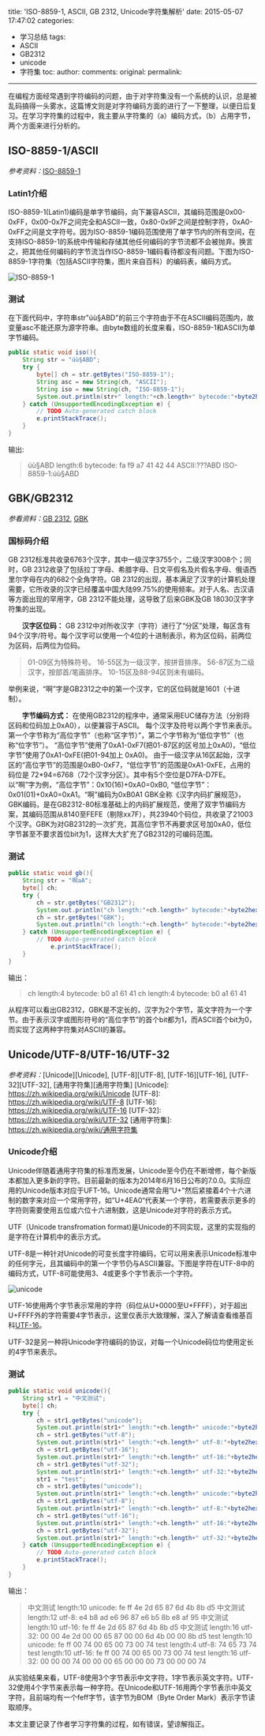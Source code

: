 title: 'ISO-8859-1, ASCII, GB 2312, Unicode字符集解析'
date: 2015-05-07 17:47:02
categories:
- 学习总结
tags: 
- ASCII 
- GB2312
- unicode
- 字符集
toc:
author:
comments:
original:
permalink: 
---

在编程方面经常遇到字符编码的问题，由于对字符集没有一个系统的认识，总是被乱码搞得一头雾水，这篇博文则是对字符编码方面的进行了一下整理，以便日后复习。在学习字符集的过程中，我主要从字符集的（a）编码方式，（b）占用字节，两个方面来进行分析的。

<!-- more -->

## ISO-8859-1/ASCII

*参考资料：*[ISO-8859-1](http://baike.baidu.com/link?url=gmGjn47Eajv-Mfqfx9fO-t_0tVXClD_MDB5jWPsVlze9GcC7eyqU2I_ggpmA1TzPCNWTbnbnDPYsAGBQiRPi4a "ISO-8859-1")

### Latin1介绍
ISO-8859-1(Latin1)编码是单字节编码，向下兼容ASCII，其编码范围是0x00-0xFF，0x00-0x7F之间完全和ASCII一致，0x80-0x9F之间是控制字符，0xA0-0xFF之间是文字符号。因为ISO-8859-1编码范围使用了单字节内的所有空间，在支持ISO-8859-1的系统中传输和存储其他任何编码的字节流都不会被抛弃。换言之，把其他任何编码的字节流当作ISO-8859-1编码看待都没有问题。下图为ISO-8859-1字符集（包括ASCII字符集，图片来自百科）的编码表，编码方式。

![ISO-8859-1](../img/charset/latin.png)

### 测试
在下面代码中，字符串str"úù§ABD"的前三个字符由于不在ASCII编码范围内，故变量asc不能还原为源字符串。由byte数组的长度来看，ISO-8859-1和ASCII为单字节编码。

``` java
public static void iso(){
    String str = "úù§ABD";
    try {
        byte[] ch = str.getBytes("ISO-8859-1");
        String asc = new String(ch, "ASCII");
        String iso = new String(ch, "ISO-8859-1");
        System.out.println(str+" length:"+ch.length+" bytecode:"+byte2hex(ch)+"\nASCII:"+asc +"\nISO-8859-1:"+iso);
    } catch (UnsupportedEncodingException e) {
        // TODO Auto-generated catch block
        e.printStackTrace();
    }
}
```

输出:

> úù§ABD length:6 bytecode: fa f9 a7 41 42 44
> ASCII:???ABD
> ISO-8859-1:úù§ABD   

## GBK/GB2312

*参看资料：*[GB 2312](http://baike.baidu.com/link?url=90R7ukFXUfONX9n6EccJc-gNcAipa6-euVrxRuJunI7u0yYjpZEYzQiZIvT9CeDVl4lF--_cdFOKpCI5UqS3BVr_VQGuP0cNL7G0zfdQoY_jcw3EHSztVXUIylXYR2sKfgGDqVhT1k46rI5npH5pdK "GB 2312"), [GBK](http://baike.baidu.com/link?url=iLbHllL0UclVzTRXyV5SB2kxvqxzK-dMeKBlSG8XFdOeqvu0CfxXBphPzhhBZksTHU2jKPcGnqg_Spi-TQHlVyEKSRiY0AHYDataqFcbRTq "GBK")

### 国标码介绍
GB 2312标准共收录6763个汉字，其中一级汉字3755个，二级汉字3008个；同时，GB 2312收录了包括拉丁字母、希腊字母、日文平假名及片假名字母、俄语西里尔字母在内的682个全角字符。GB 2312的出现，基本满足了汉字的计算机处理需要，它所收录的汉字已经覆盖中国大陆99.75%的使用频率。对于人名、古汉语等方面出现的罕用字，GB 2312不能处理，这导致了后来GBK及GB 18030汉字字符集的出现。

　　**汉字区位码：**
GB 2312中对所收汉字（字符）进行了“分区”处理，每区含有94个汉字/符号。每个汉字可以使用一个4位的十进制表示，称为区位码，前两位为区码，后两位为位码。
> 01-09区为特殊符号。
> 16-55区为一级汉字，按拼音排序。
> 56-87区为二级汉字，按部首/笔画排序。
> 10-15区及88-94区则未有编码。

举例来说，“啊”字是GB2312之中的第一个汉字，它的区位码就是1601（十进制）。

　　**字节编码方式：**
在使用GB2312的程序中，通常采用EUC储存方法（分别将区码和位码加上0xA0），以便兼容于ASCII。
每个汉字及符号以两个字节来表示。第一个字节称为“高位字节”（也称“区字节）”，第二个字节称为“低位字节”（也称“位字节”）。
“高位字节”使用了0xA1-0xF7(把01-87区的区号加上0xA0)，“低位字节”使用了0xA1-0xFE(把01-94加上 0xA0)。 由于一级汉字从16区起始，汉字区的“高位字节”的范围是0xB0-0xF7，“低位字节”的范围是0xA1-0xFE，占用的码位是 72*94=6768（72个汉字分区）。其中有5个空位是D7FA-D7FE。
以“啊”字为例，“高位字节”：0x10(16)+0xA0=0xB0, “低位字节”：0x01(01)+0xA0=0xA1。“啊”编码为0xB0A1
GBK全称《汉字内码扩展规范》，GBK编码，是在GB2312-80标准基础上的内码扩展规范，使用了双字节编码方案，其编码范围从8140至FEFE（剔除xx7F），共23940个码位，共收录了21003个汉字。GBK为对GB2312的一次扩充，其高位字节不再要求区号加0xA0，低位字节甚至不要求首位bit为1，这样大大扩充了GB2312的可编码范围。

### 测试

```java
public static void gb(){
    String str = "啊aA";
    byte[] ch;
    try {
        ch = str.getBytes("GB2312");
        System.out.println("ch length:"+ch.length+" bytecode:"+byte2hex(ch));
        ch = str.getBytes("GBK");
        System.out.println("ch length:"+ch.length+" bytecode:"+byte2hex(ch));
    } catch (UnsupportedEncodingException e) {
        // TODO Auto-generated catch block
            e.printStackTrace();
    }
}
```

输出：
> ch length:4 bytecode: b0 a1 61 41
> ch length:4 bytecode: b0 a1 61 41

从程序可以看出GB2312，GBK是不定长的，汉字为2个字节，英文字符为一个字节。由于表示汉字或图形符号的“高位字节”的首个bit都为1，而ASCII首个bit为0，而实现了这两种字符集对ASCII的兼容。

## Unicode/UTF-8/UTF-16/UTF-32
*参考资料：*[Unicode][Unicode], [UTF-8][UTF-8], [UTF-16][UTF-16], [UTF-32][UTF-32], [通用字符集][通用字符集]
[Unicode]: https://zh.wikipedia.org/wiki/Unicode
[UTF-8]: https://zh.wikipedia.org/wiki/UTF-8
[UTF-16]: https://zh.wikipedia.org/wiki/UTF-16
[UTF-32]: https://zh.wikipedia.org/wiki/UTF-32
[通用字符集]: https://zh.wikipedia.org/wiki/通用字符集

### Unicode介绍
Unicode伴随着通用字符集的标准而发展，Unicode至今仍在不断增修，每个新版本都加入更多新的字符。目前最新的版本为2014年6月16日公布的7.0.0。实际应用的Unicode版本对应于UFT-16。Unicode通常会用“U+”然后紧接着4个十六进制的数字来对应一个常用字符，如”U+4EA0“代表某一个字符，若需要表示更多的字符则需要使用五位或六位十六进制数，这是Unicode对字符的表示方式。

UTF（Unicode transfromation format)是Unicode的不同实现，这里的实现指的是字符在计算机中的表示方式。

UTF-8是一种针对Unicode的可变长度字符编码，它可以用来表示Unicode标准中的任何字元，且其编码中的第一个字节仍与ASCII兼容。下图是字符在UTF-8中的编码方式，UTF-8可能使用3、4或更多个字节表示一个字符。

![unicode](../img/charset/utf.png)

UTF-16使用两个字节表示常用的字符（码位从U+0000至U+FFFF），对于超出U+FFFF外的字符需要4字节表示，这里仅表示大致理解，深入了解请查看维基百科[UTF-16](https://zh.wikipedia.org/wiki/UTF-16)。

UTF-32是另一种将Unicode字符编码的协议，对每一个Unicode码位均使用定长的4字节来表示。

### 测试
```java
public static void unicode(){
    String str1 = "中文测试";
    byte[] ch;
    try {
        ch = str1.getBytes("unicode");
        System.out.println(str1+" length:"+ch.length+" unicode:"+byte2hex(ch));
        ch = str1.getBytes("utf-8");
        System.out.println(str1+" length:"+ch.length+" utf-8:"+byte2hex(ch));
        ch = str1.getBytes("utf-16");
        System.out.println(str1+" length:"+ch.length+" utf-16:"+byte2hex(ch));
        ch = str1.getBytes("utf-32");
        System.out.println(str1+" length:"+ch.length+" utf-32:"+byte2hex(ch));
        str1 = "test";
        ch = str1.getBytes("unicode");
        System.out.println(str1+" length:"+ch.length+" unicode:"+byte2hex(ch));
        ch = str1.getBytes("utf-8");
        System.out.println(str1+" length:"+ch.length+" utf-8:"+byte2hex(ch));
        ch = str1.getBytes("utf-16");
        System.out.println(str1+" length:"+ch.length+" utf-16:"+byte2hex(ch));
        ch = str1.getBytes("utf-32");
        System.out.println(str1+" length:"+ch.length+" utf-32:"+byte2hex(ch));
    } catch (UnsupportedEncodingException e) {
        // TODO Auto-generated catch block
        e.printStackTrace();
    }
}
```

输出：
> 中文测试 length:10 unicode: fe ff 4e 2d 65 87 6d 4b 8b d5
> 中文测试 length:12 utf-8: e4 b8 ad e6 96 87 e6 b5 8b e8 af 95
> 中文测试 length:10 utf-16: fe ff 4e 2d 65 87 6d 4b 8b d5
> 中文测试 length:16 utf-32: 00 00 4e 2d 00 00 65 87 00 00 6d 4b 00 00 8b d5
> test length:10 unicode: fe ff 00 74 00 65 00 73 00 74
> test length:4 utf-8: 74 65 73 74
> test length:10 utf-16: fe ff 00 74 00 65 00 73 00 74
> test length:16 utf-32: 00 00 00 74 00 00 00 65 00 00 00 73 00 00 00 74

从实验结果来看，UTF-8使用3个字节表示中文字符，1字节表示英文字符。UTF-32使用4个字节来表示每一种字符。在Unicode和UTF-16用两个字节表示中英文字符，且前端均有一个feff字节，该字节为BOM（Byte Order Mark）表示字节读取顺序。

本文主要记录了作者学习字符集的过程，如有错误，望谅解指正。